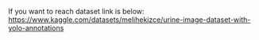 If you want to reach dataset link is below:
https://www.kaggle.com/datasets/melihekizce/urine-image-dataset-with-yolo-annotations
